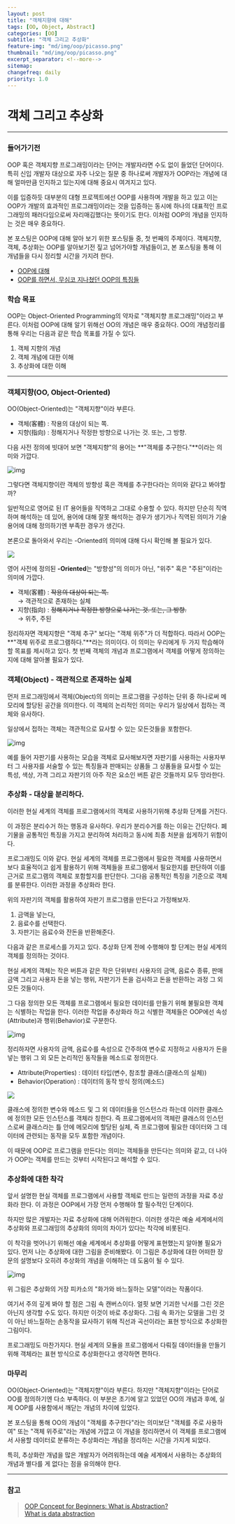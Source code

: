 ```yaml
---
layout: post
title: "객체지향에 대해"
tags: [OO, Object, Abstract]
categories: [OO]
subtitle: "객체 그리고 추상화"
feature-img: "md/img/oop/picasso.png"
thumbnail: "md/img/oop/picasso.png"
excerpt_separator: <!--more-->
sitemap:
changefreq: daily
priority: 1.0
---
```


<!--more-->

# 객체 그리고 추상화

---

### 들어가기전

OOP 혹은 객체지향 프로그래밍이라는 단어는 개발자라면 수도 없이 들었던 단어이다. 특히 신입 개발자 대상으로 자주 나오는 질문 중 하나로써 개발자가 OOP라는 개념에 대해 얼마만큼 인지하고 있는지에 대해 중요시 여겨지고 있다.

 이를 입증하듯 대부분의 대형 프로젝트에선 OOP를 사용하며 개발을 하고 있고 이는 OOP가 개발의 효과적인 프로그래밍이라는 것을 입증하는 동시에 하나의 대표적인 프로그래밍의 패러다임으로써 자리매김했다는 뜻이기도 한다. 이처럼 OOP의 개념을 인지하는 것은 매우 중요하다.

 본 포스팅은 OOP에 대해 알아 보기 위한 포스팅들 중, 첫 번째의 주제이다. 객체지향, 객체, 추상화는 OOP를 알아보기전 짚고 넘어가야할 개념들이고, 본 포스팅을 통해 이 개념들을 다시 정리할 시간을 가지려 한다.

- [OOP에 대해](https://gmun.github.io/oo/2018/11/20/oop.html) <br/>
- [OOP를 하면서, 무심코 지나쳤던 OOP의 특징들](https://gmun.github.io/oo/2018/12/01/features-of-oop.html)

### 학습 목표

OOP는 Object-Oriented Programming의 약자로 "객체지향 프로그래밍"이라고 부른다. 이처럼 OOP에 대해 알기 위해선 OO의 개념은 매우 중요하다. OO의 개념정리를 통해 우리는 다음과 같은 학습 목표를 가질 수 있다.

1. 객체 지향의 개념
2. 객체 개념에 대한 이해
3. 추상화에 대한 이해

---

### 객체지향(OO, Object-Oriented)

OO(Object-Oriented)는 "객체지향"이라 부른다.

- 객체(客體) : 작용의 대상이 되는 쪽.
- 지향(指向) : 정해지거나 작정한 방향으로 나가는 것. 또는, 그 방향.

다음 사전 정의에 빗대어 보면 "객체지향"의 용어는 **"객체를 추구한다."**이라는 의미와 가깝다.

![img](/md/img/oop/oo1.png "Object-Oriented")

그렇다면 객체지향이란 객체의 방향성 혹은 객체를 추구한다라는 의미와 같다고 봐야할까?

일반적으로 영어로 된 IT 용어들을 직역하고 그대로 수용할 수 있다. 하지만 단순히 직역하며 해석하는 데 있어, 용어에 대해 잘못 해석하는 경우가 생기거나 직역된 의미가 기술 용어에 대해 정의하기엔 부족한 경우가 생긴다.

본론으로 돌아와서 우리는 -Oriented의 의미에 대해 다시 확인해 볼 필요가 있다.

<img src="/md/img/oop/oo2.png" style="max-height: none;">

영어 사전에 정의된 **-Oriented**는 "방향성"의 의미가 아닌, "위주" 혹은 "주된"이라는 의미에 가깝다.

- 객체(客體) : ~~작용의 대상이 되는 쪽.~~<br/>
	→ 객관적으로 존재하는 실체
- 지향(指向) : ~~정해지거나 작정한 방향으로 나가는 것. 또는, 그 방향.~~<br/>
	→ 위주, 주된

 정리하자면 객체지향은 "객체 추구" 보다는 "객체 위주"가 더 적합하다. 따라서 OOP는 **"객체 위주로 프로그램하다."**라는 의미이다. 이 의미는 우리에게 두 가지 학습해야 할 목표를 제시하고 있다. 첫 번째 객체의 개념과 프로그램에서 객체를 어떻게 정의하는지에 대해 알아볼 필요가 있다.

### 객체(Object) - 객관적으로 존재하는 실체

  먼저 프로그래밍에서 객체(Object)의 의미는 프로그램을 구성하는 단위 중 하나로써 메모리에 할당된 공간을 의미한다. 이 객체의 논리적인 의미는 우리가 일상에서 접하는 객체와 유사하다.

 일상에서 접하는 객체는 객관적으로 묘사할 수 있는 모든것들을 포함한다.

![img](/md/img/oop/object.png "Object")

 예를 들어 자판기를 사용하는 모습을 객체로 묘사해보자면 자판기를 사용하는 사용자부터 그 사용자를 서술할 수 있는 특징들과 판매되는 상품들 그 상품들을 묘사할 수 있는 특성, 색상, 가격 그리고 자판기의 아주 작은 요소인 버튼 같은 것들까지 모두 망라한다.

### 추상화 - 대상을 분리하다.

이러한 현실 세계의 객체를 프로그램에서의 객체로 사용하기위해 추상화 단계를 거친다.

이 과정은 분리수거 하는 행동과 유사하다. 우리가 분리수거를 하는 이유는 간단하다. 폐기물을 공통적인 특징을 가지고 분리하여 처리하고 동시에 최종 처분을 쉽게하기 위함이다.

 프로그래밍도 이와 같다. 현실 세계의 객체를 프로그램에서 필요한 객체를 사용하면서 보다 효율적이고 쉽게 활용하기 위해 객체들을 프로그램에서 필요한지를 판단하여 이를 근거로 프로그램의 객체로 포함할지를 판단한다. 그다음 공통적인 특징을 기준으로 객체를 분류한다. 이러한 과정을 추상화라 한다.

위의 자판기의 객체를 활용하여 자판기 프로그램을 만든다고 가정해보자.

 1. 금액을 넣는다,
 2. 음료수를 선택한다.
 3. 자판기는 음료수와 잔돈을 반환해준다.

  다음과 같은 프로세스를 가지고 있다. 추상화 단계 전에 수행해야 할 단계는 현실 세계의 객체를 정의하는 것이다.

현실 세계의 객체는 작은 버튼과 같은 작은 단위부터 사용자의 금액, 음료수 종류, 판매 금액 그리고 사용자 돈을 넣는 행위, 자판기가 돈을 검사하고 돈을 반환하는 과정 그 외 모든 것들이다.

그 다음 정의한 모든 객체를 프로그램에서 필요한 데이터를 만들기 위해 불필요한 객체는 식별하는 작업을 한다. 이러한 작업을 추상화라 하고 식별한 객체들은 OOP에선 속성(Attribute)과 행위(Behavior)로 구분한다.

![img](/md/img/oop/object2.png "Object")

 정리하자면 사용자의 금액, 음료수를 속성으로 간주하여 변수로 지정하고 사용자가 돈을 넣는 행위 그 외 모든 논리적인 동작들을 메소드로 정의한다.

- Attribute(Properties) : 데이터 타입(변수, 참조할 클래스(클래스의 실체))
- Behavior(Operation) : 데이터의 동작 방식 정의(메소드)

<img src="/md/img/oop/object3.png" style="max-height: none;">

클래스에 정의한 변수와 메소드 및 그 외 데이터들을 인스턴스라 하는데 이러한 클래스에 정의한 모든 인스턴스를 객체라 칭한다. 즉 프로그램에서의 객체란 클래스의 인스턴스로써 클래스라는 틀 안에 메모리에 할당된 실체, 즉 프로그램에 필요한 데이터와 그 데이터에 관련되는 동작을 모두 포함한 개념이다.

 이 때문에 OOP로 프로그램을 만든다는 의미는 객체들을 만든다는 의미와 같고, 더 나아가 OOP는 객체를 만드는 것부터 시작된다고 해석할 수 있다.

### 추상화에 대한 착각

앞서 설명한 현실 객체를 프로그램에서 사용할 객체로 만드는 일련의 과정을 자료 추상화라 한다. 이 과정은 OOP에서 가장 먼저 수행해야 할 필수적인 단계이다.

 하지만 많은 개발자는 자료 추상화에 대해 어려워한다. 이러한 생각은 예술 세계에서의 추상화와 프로그래밍의 추상화의 의미의 차이가 있다는 착각에 비롯된다.

 이 착각을 벗어나기 위해선 예술 세계에서 추상화를 어떻게 표현했는지 알아볼 필요가 있다. 먼저 나는 추상화에 대한 그림을 준비해봤다. 이 그림은 추상화에 대한 어떠한 장문의 설명보다 오히려 추상화의 개념을 이해하는 데 도움이 될 수 있다.

![img](/md/img/oop/picasso.png "화가와 바느질하는 모델")

위 그림은 추상화의 거장 피카소의 "화가와 바느질하는 모델"이라는 작품이다.

여기서 주의 깊게 봐야 할 점은 그림 속 캔버스이다. 얼핏 보면 기괴한 낙서를 그린 것은 아닌지 생각할 수도 있다. 하지만 이것이 바로 추상화다. 그림 속 화가는 모델을 그린 것이 아닌 바느질하는 손동작을 묘사하기 위해 직선과 곡선이라는 표현 방식으로 추상화한 그림이다.

프로그래밍도 마찬가지다. 현실 세계의 모듈을 프로그램에서 다뤄질 데이터들을 만들기 위해 객체라는 표현 방식으로 추상화한다고 생각하면 편하다.

### 마무리

OO(Object-Oriented)는 "객체지향"이라 부른다. 하지만 "객체지향"이라는 단어로 OO를 정의하기엔 다소 부족하다. 이 부분은 초기에 알고 있었던 OO의 개념과 후에, 실제 OOP를 사용함에서 깨닫는 개념의 차이에 있었다.

본 포스팅을 통해 OO의 개념이 "객체를 추구한다"라는 의미보단 "객체를 주로 사용하여" 또는 "객체 위주로"라는 개념에 가깝고 이 개념을 정리하면서 이 객체를 프로그램에서 사용할 데이터로 분류하는 추상화라는 개념을 정리하는 시간을 가지게 되었다.

특히, 추상화란 개념을 많은 개발자가 어려워하는데 예술 세계에서 사용하는 추상화의 개념과 별다를 게 없다는 점을 유의해야 한다.

---

### 참고

> [OOP Concept for Beginners: What is Abstraction?](https://stackify.com/oop-concept-abstraction/) <br/>
> [What is data abstraction](https://whatis.techtarget.com/definition/data-abstraction)
